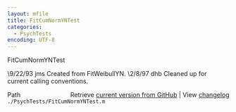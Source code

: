 ```yaml
---
layout: mfile
title: FitCumNormYNTest
categories:
  - PsychTests
encoding: UTF-8
---
```


FitCumNormYNTest

\9/22/93   jms  Created from FitWeibullYN.
\2/8/97    dhb  Cleaned up for current calling conventions.


<div class="code_header" style="text-align:right;">
  <span style="float:left;">Path&nbsp;&nbsp;</span> <span class="counter">Retrieve <a href=
  "https://raw.github.com/Psychtoolbox-3/Psychtoolbox-3/beta/./PsychTests/FitCumNormYNTest.m">current version from GitHub</a> | View <a href=
  "https://github.com/Psychtoolbox-3/Psychtoolbox-3/commits/beta/./PsychTests/FitCumNormYNTest.m">changelog</a></span>
</div>
<div class="code">
  <code>./PsychTests/FitCumNormYNTest.m</code>
</div>
